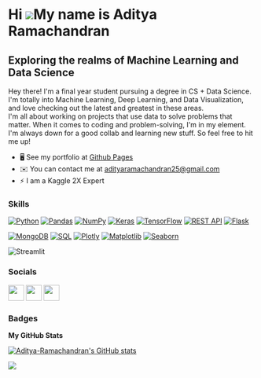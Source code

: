 Hi ![](https://user-images.githubusercontent.com/18350557/176309783-0785949b-9127-417c-8b55-ab5a4333674e.gif)My name is Aditya Ramachandran
===========================================================================================================================================

Exploring the realms of Machine Learning and Data Science
---------------------------------------------------------

 Hey there! I'm a final year student pursuing a degree in CS + Data Science. I'm totally into Machine Learning, Deep Learning, and Data Visualization, and love checking out the latest and greatest in these areas. <br>
I'm all about working on projects that use data to solve problems that matter. When it comes to coding and problem-solving, I'm in my element. <br>
I'm always down for a good collab and learning new stuff. So feel free to hit me up!

* 🖥️  See my portfolio at [Github Pages](http://https://aditya-ramachandran.github.io/)
* ✉️  You can contact me at [adityaramachandran25@gmail.com](mailto:adityaramachandran25@gmail.com)
* ⚡  I am a Kaggle 2X Expert

### Skills

<p align="left">
<a href="https://www.python.org/" target="_blank" rel="noreferrer"><img src="https://img.shields.io/badge/-Python-3776AB?logo=python&logoColor=white&style=for-the-badge" alt="Python" /></a>
<a href="https://pandas.pydata.org/" target="_blank" rel="noreferrer"><img src="https://img.shields.io/badge/-Pandas-150458?logo=pandas&logoColor=white&style=for-the-badge" alt="Pandas" /></a>
<a href="https://numpy.org/" target="_blank" rel="noreferrer"><img src="https://img.shields.io/badge/-NumPy-013243?logo=numpy&logoColor=white&style=for-the-badge" alt="NumPy" /></a>
<a href="https://keras.io/" target="_blank" rel="noreferrer"><img src="https://img.shields.io/badge/-Keras-D00000?logo=keras&logoColor=white&style=for-the-badge" alt="Keras" /></a>
<a href="https://www.tensorflow.org/" target="_blank" rel="noreferrer"><img src="https://img.shields.io/badge/-TensorFlow-FF6F00?logo=tensorflow&logoColor=white&style=for-the-badge" alt="TensorFlow" /></a>
<a href="https://restfulapi.net/" target="_blank" rel="noreferrer"><img src="https://img.shields.io/badge/-REST%20API-2E2E2E?logo=json&logoColor=white&style=for-the-badge" alt="REST API" /></a>
<a href="https://flask.palletsprojects.com/" target="_blank" rel="noreferrer"><img src="https://img.shields.io/badge/-Flask-000000?logo=flask&logoColor=white&style=for-the-badge" alt="Flask" /></a>

<a href="https://www.mongodb.com/" target="_blank" rel="noreferrer"><img src="https://img.shields.io/badge/-MongoDB-47A248?logo=mongodb&logoColor=white&style=for-the-badge" alt="MongoDB" /></a>
<a href="https://en.wikipedia.org/wiki/SQL" target="_blank" rel="noreferrer"><img src="https://img.shields.io/badge/-SQL-CC2927?logo=postgresql&logoColor=white&style=for-the-badge" alt="SQL" /></a>
<a href="https://plotly.com/" target="_blank" rel="noreferrer"><img src="https://img.shields.io/badge/-Plotly-3F4F75?logo=plotly&logoColor=white&style=for-the-badge" alt="Plotly" /></a>
<a href="https://matplotlib.org/" target="_blank" rel="noreferrer"><img src="https://img.shields.io/badge/-Matplotlib-11557C?logo=matplotlib&logoColor=white&style=for-the-badge" alt="Matplotlib" /></a>
<a href="https://seaborn.pydata.org/" target="_blank" rel="noreferrer"><img src="https://img.shields.io/badge/-Seaborn-3776AB?logo=seaborn&logoColor=white&style=for-the-badge" alt="Seaborn" /></a>

<img alt="Streamlit" src="https://img.shields.io/badge/-Streamlit-FF4B4B?style=for-the-badge&logo=streamlit&logoColor=white" />





</p>

### Socials

<p align="left"> <a href="https://www.github.com/Aditya-Ramachandran" target="_blank" rel="noreferrer"><img src="https://raw.githubusercontent.com/danielcranney/readme-generator/main/public/icons/socials/github.svg" width="32" height="32" /></a> <a href="https://www.linkedin.com/in/aditya-ramachandran-27b2ab24a/" target="_blank" rel="noreferrer"><img src="https://raw.githubusercontent.com/danielcranney/readme-generator/main/public/icons/socials/linkedin.svg" width="32" height="32" /></a> <a href="http://www.medium.com/@adityaramachandran25" target="_blank" rel="noreferrer"><img src="https://raw.githubusercontent.com/danielcranney/readme-generator/main/public/icons/socials/medium.svg" width="32" height="32" /></a></p>

### Badges

<b>My GitHub Stats</b>

<a href="http://www.github.com/Aditya-Ramachandran"><img src="https://github-readme-stats.vercel.app/api?username=Aditya-Ramachandran&show_icons=true&hide=&count_private=true&title_color=f97316&text_color=ffffff&icon_color=a855f7&bg_color=1c1917&hide_border=true&show_icons=true" alt="Aditya-Ramachandran's GitHub stats" /></a>

<a href="http://www.github.com/Aditya-Ramachandran"><img src="https://github-readme-streak-stats.herokuapp.com/?user=Aditya-Ramachandran&stroke=ffffff&background=1c1917&ring=f97316&fire=f97316&currStreakNum=ffffff&currStreakLabel=f97316&sideNums=ffffff&sideLabels=ffffff&dates=ffffff&hide_border=true" /></a>

